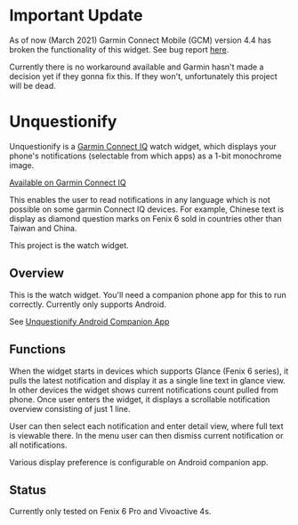 
# Important Update

As of now (March 2021) Garmin Connect Mobile (GCM) version 4.4 has broken the functionality of this widget. See bug report [here](https://forums.garmin.com/developer/connect-iq/i/bug-reports/connect-mobile-4-40-makeimagerequest-localhost-error?CommentSortBy=CreatedDate&CommentSortOrder=Descending).

Currently there is no workaround available and Garmin hasn't made a decision yet if they gonna fix this. If they won't, unfortunately this project will be dead.


# Unquestionify

Unquestionify is a [Garmin Connect IQ](https://apps.garmin.com/en-US/) watch widget, which displays your phone's notifications (selectable from which apps) as a 1-bit monochrome image.

[Available on Garmin Connect IQ](https://apps.garmin.com/en-US/apps/d33523a2-3be6-4689-8f40-af7912063446)


This enables the user to read notifications in any language which is not possible on some garmin Connect IQ devices. For example, Chinese text is display as diamond question marks on Fenix 6 sold in countries other than Taiwan and China.

This project is the watch widget.

## Overview

This is the watch widget. You'll need a companion phone app for this to run correctly. Currently only supports Android.

See [Unquestionify Android Companion App](https://github.com/starryalley/Unquestionify-android)

## Functions

When the widget starts in devices which supports Glance (Fenix 6 series), it pulls the latest notification and display it as a single line text in glance view. In other devices the widget shows current notifications count pulled from phone. Once user enters the widget, it displays a scrollable notification overview consisting of just 1 line.

User can then select each notification and enter detail view, where full text is viewable there. In the menu user can then dismiss current notification or all notifications.

Various display preference is configurable on Android companion app.

## Status

Currently only tested on Fenix 6 Pro and Vivoactive 4s.
